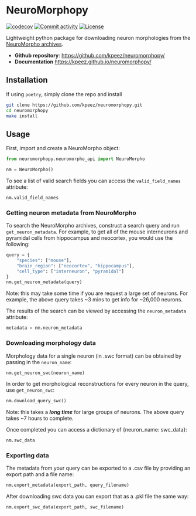 # NeuroMorphopy

[![codecov](https://codecov.io/gh/kpeez/neuromorphopy/branch/main/graph/badge.svg)](https://codecov.io/gh/kpeez/neuromorphopy)
[![Commit activity](https://img.shields.io/github/commit-activity/m/kpeez/neuromorphopy)](https://img.shields.io/github/commit-activity/m/kpeez/neuromorphopy)
[![License](https://img.shields.io/github/license/kpeez/neuromorphopy)](https://img.shields.io/github/license/kpeez/neuromorphopy)

Lightweight python package for downloading neuron morphologies from the [NeuroMorpho archives](https://neuromorpho.org/).

- **Github repository**: <https://github.com/kpeez/neuromorphopy/>
- **Documentation** <https://kpeez.github.io/neuromorphopy/>

## Installation

If using `poetry`, simply clone the repo and install

```bash
git clone https://github.com/kpeez/neuromorphopy.git
cd neuromorphopy
make install
```

## Usage

First, import and create a NeuroMorpho object:

```python
from neuromorphopy.neuromorpho_api import NeuroMorpho

nm = NeuroMorpho()
```

To see a list of valid search fields you can access the `valid_field_names` attribute:

```python
nm.valid_field_names
```

### Getting neuron metadata from NeuroMorpho

To search the NeuroMorpho archives, construct a search query and run `get_neuron_metadata`.
For example, to get all of the mouse interneurons and pyramidal cells from hippocampus and neocortex, you would use the following:

```python
query = {
    "species": ["mouse"],
    "brain_region": ["neocortex", "hippocampus"],
    "cell_type": ["interneuron", "pyramidal"]
}
nm.get_neuron_metadata(query)
```

Note: this may take some time if you are request a large set of neurons.
For example, the above query takes ~3 mins to get info for ~26,000 neurons.

The results of the search can be viewed by accessing the `neuron_metadata` attribute:

```python
metadata = nm.neuron_metadata
```

### Downloading morphology data

Morphology data for a single neuron (in .swc format) can be obtained by passing in the `neuron_name`:

```python
nm.get_neuron_swc(neuron_name)
```

In order to get morphological reconstructions for every neuron in the query, use `get_neuron_swc`:

```python
nm.download_query_swc()
```

Note: this takes a ***long time*** for large groups of neurons. The above query takes ~7 hours to complete.

Once completed you can access a dictionary of {neuron_name: swc_data}:

```python
nm.swc_data
```

### Exporting data

The metadata from your query can be exported to a .csv file by providing an export path and a file name:

```python
nm.export_metadata(export_path, query_filename)
```

After downloading swc data you can export that as a .pkl file the same way:

```python
nm.export_swc_data(export_path, swc_filename)
```

